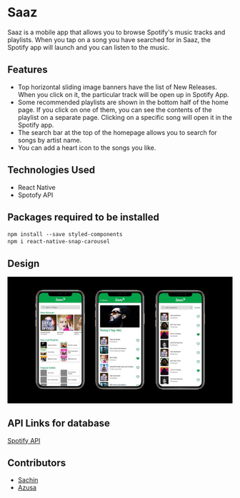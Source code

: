 # Saaz
Saaz is a mobile app that allows you to browse Spotify's music tracks and playlists. When you tap on a song you have searched for in Saaz, the Spotify app will launch and you can listen to the music.

## Features
* Top horizontal sliding image banners have the list of New Releases. When you click on it, the particular track will be open up in Spotify App.
* Some recommended playlists are shown in the bottom half of the home page. If you click on one of them, you can see the contents of the playlist on a separate page. Clicking on a specific song will open it in the Spotify app.
* The search bar at the top of the homepage allows you to search for songs by artist name.
* You can add a heart icon to the songs you like.

## Technologies Used
* React Native
* Spotofy API

## Packages required to be installed
```
npm install --save styled-components
npm i react-native-snap-carousel
```

## Design
![Image](imgs/saaz_img.jpg)

## API Links for database
[Spotify API](https://developer.spotify.com/documentation/web-api/)

## Contributors
* [Sachin](https://github.com/sachinchaves)
* [Azusa](https://github.com/azusazusak)